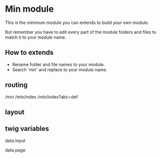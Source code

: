 # Min module

This is the minimum module you can extends to build your own module.

But remember you have to edit every part of the module folders and files to match it to your module name. 

## How to extends

* Rename folder and file names to your module.
* Search 'min' and replace to your module name.


## routing

/min
/min/index
/min/index?abc=def

## layout

## twig variables

data.input

data.page
